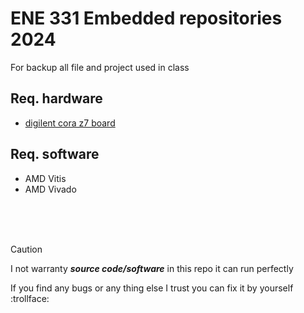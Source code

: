 # ENE 331 Embedded repositories 2024
For backup all file and project used in class</br>

## Req. hardware
- [digilent cora z7 board](https://digilent.com/reference/programmable-logic/cora-z7/start)
## Req. software
- AMD Vitis</br>
- AMD Vivado</br>

</br></br></br>
> [!CAUTION]
> I not warranty ***source code/software*** in this repo it can run perfectly
>
> If you find any bugs or any thing else I trust you can fix it by yourself :trollface:
